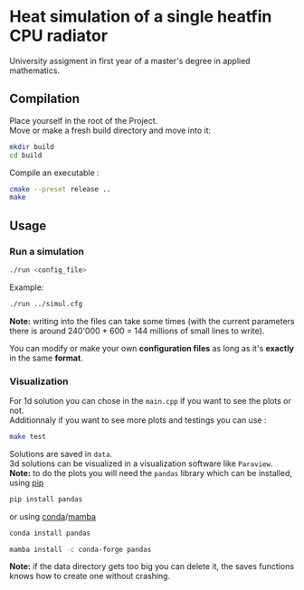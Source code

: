 # Heat simulation of a single heatfin CPU radiator

University assigment in first year of a master's degree in applied mathematics.


## Compilation

Place yourself in the root of the Project.  
Move or make a fresh build directory and move into it:
```bash
mkdir build
cd build
```
Compile an executable :
```bash
cmake --preset release ..
make
```

## Usage
### Run a simulation

```bash
./run <config_file>
```
Example:
```bash
./run ../simul.cfg
```
**Note:** writing into the files can take some times (with the current parameters there is
around 240'000 * 600 = 144 millions of small lines to write).  

You can modify or make your own **configuration files** as long as it's **exactly** in the 
same **format**.

### Visualization 

For 1d solution you can chose in the `main.cpp` if you want to see the plots or not.    
Additionnaly if you want to see more plots and testings you can use :
```bash
make test
```
Solutions are saved in `data`.  
3d solutions can be visualized in a visualization software like `Paraview`.  
**Note:** to do the plots you will need the `pandas` library which can be installed, using [pip](https://pip.pypa.io/en/stable/)  
```bash
pip install pandas
```
or using [conda](https://www.anaconda.com/)/[mamba](https://github.com/mamba-org/mamba)
```bash
conda install pandas
```  
```bash
mamba install -c conda-forge pandas
```
**Note:** if the data directory gets too big you can delete it, the saves functions knows how to create one without crashing.







